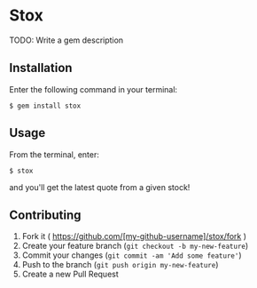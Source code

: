 # Stox

TODO: Write a gem description

## Installation

Enter the following command in your terminal:

    $ gem install stox

## Usage

From the terminal, enter:

    $ stox

and you'll get the latest quote from a given stock!

## Contributing

1. Fork it ( https://github.com/[my-github-username]/stox/fork )
2. Create your feature branch (`git checkout -b my-new-feature`)
3. Commit your changes (`git commit -am 'Add some feature'`)
4. Push to the branch (`git push origin my-new-feature`)
5. Create a new Pull Request
